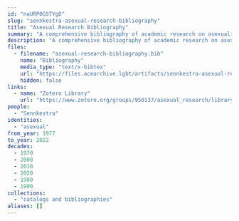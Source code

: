 ```yaml
---
id: "naURP0G5TYgD"
slug: "sennkestra-asexual-research-bibliography"
title: "Asexual Research Bibliography"
summary: "A comprehensive bibliography of academic research on asexuality"
description: "A comprehensive bibliography of academic research on asexuality, aiming to include as much research as possible, whether \"good or bad, cutting edge or outdated, relevant or out of touch\""
files:
  - filename: "asexual-research-bibliography.bib"
    name: "Bibliography"
    media_type: "text/x-bibtex"
    url: "https://files.acearchive.lgbt/artifacts/sennkestra-asexual-research-bibliography/asexual-research-bibliography.bib"
    hidden: false
links:
  - name: "Zotero Library"
    url: "https://www.zotero.org/groups/950137/asexual_research/library"
people:
  - "Sennkestra"
identities:
  - "asexual"
from_year: 1977
to_year: 2022
decades:
  - 1970
  - 2000
  - 2010
  - 2020
  - 1980
  - 1990
collections:
  - "catalogs and bibliographies"
aliases: []
---
```

